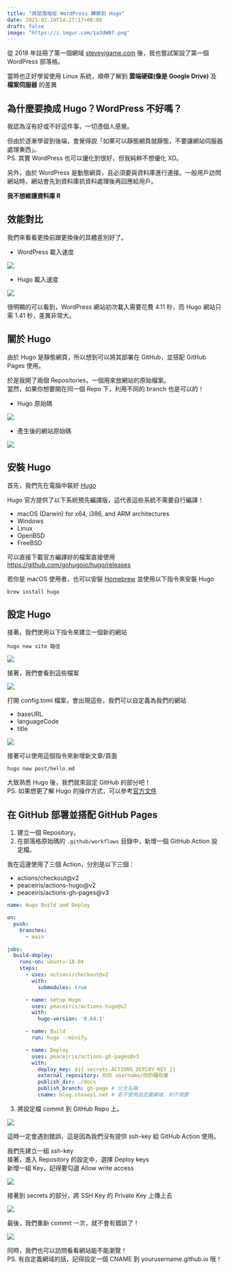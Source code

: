 ```yaml
---
title: "將部落格從 WordPress 轉移到 Hugo"
date: 2021-02-10T14:27:17+08:00
draft: false
image: "https://i.imgur.com/1a3dW0f.png"
---
```


從 2018 年註冊了第一個網域 [steveyigame.com](https://whois.steveyi.net/whois/steveyigame.com) 後，我也嘗試架設了第一個 WordPress 部落格。

當時也正好學習使用 Linux 系統，順帶了解到 **雲端硬碟(像是 Google Drive)** 及 **檔案伺服器** 的差異

## 為什麼要換成 Hugo？WordPress 不好嗎？

我認為沒有好或不好這件事，一切憑個人感覺。

但由於逐漸學習到後端，會覺得說「如果可以靜態網頁就靜態，不要讓網站伺服器處理東西」。  
PS. 其實 WordPress 也可以優化到很好，但我純粹不想優化 XD。

另外，由於 WordPress 是動態網頁，且必須要與資料庫進行連接。一般用戶訪問網站時，網站會先到資料庫抓資料處理後再回應給用戶。

**我不想維護資料庫 R**

## 效能對比

我們來看看更換前跟更換後的具體差別好了。

- WordPress 載入速度

![](https://i.imgur.com/sNBNllD.jpg) 

- Hugo 載入速度

![](https://i.imgur.com/SxthIX9.png)

很明顯的可以看到，WordPress 網站初次載入需要花費 4.11 秒，而 Hugo 網站只需 1.41 秒，差異非常大。

## 關於 Hugo

由於 Hugo 是靜態網頁，所以想到可以將其部署在 GitHub，並搭配 GitHub Pages 使用。

於是我開了兩個 Repositories，一個用來放網站的原始檔案。  
當然，如果你想要開在同一個 Repo 下，利用不同的 branch 也是可以的！

- Hugo 原始碼

![](https://i.imgur.com/Ip6SEwt.png)

- 產生後的網站原始碼

![](https://i.imgur.com/ELvsgUd.png)

## 安裝 Hugo

首先，我們先在電腦中裝好 [Hugo](https://gohugo.io/)

Hugo 官方提供了以下系統預先編譯版，這代表這些系統不需要自行編譯！

- macOS (Darwin) for x64, i386, and ARM architectures
- Windows
- Linux
- OpenBSD
- FreeBSD

可以直接下載官方編譯好的檔案直接使用  
https://github.com/gohugoio/hugo/releases

若你是 macOS 使用者，也可以安裝 [Homebrew](https://brew.sh/) 並使用以下指令來安裝 Hugo
```
brew install hugo
```

## 設定 Hugo

接著，我們使用以下指令來建立一個新的網站
```
hugo new site 路徑
```
![](https://i.imgur.com/7zg789v.png)

接著，我們會看到這些檔案

![](https://i.imgur.com/ELrRBZY.png)

打開 config.toml 檔案，會出現這些，我們可以自定義為我們的網站
* baseURL
* languageCode
* title

![](https://i.imgur.com/x0zfGWq.png)

接著可以使用這個指令來新增新文章/頁面
```
hugo new post/hello.md
```

大致熟悉 Hugo 後，我們就來設定 GitHub 的部分吧！  
PS. 如果想更了解 Hugo 的操作方式，可以參考[官方文件](https://gohugo.io/getting-started/quick-start/)

## 在 GitHub 部署並搭配 GitHub Pages

1. 建立一個 Repository。  
2. 在部落格原始碼的 `.github/workflows` 目錄中，新增一個 GitHub Action 設定檔。

我在這邊使用了三個 Action，分別是以下三個：
- actions/checkout@v2
- peaceiris/actions-hugo@v2
- peaceiris/actions-gh-pages@v3

```yaml
name: Hugo Build and Deploy

on:
  push:
    branches:
      - main

jobs:
  build-deploy:
    runs-on: ubuntu-18.04
    steps:
      - uses: actions/checkout@v2
        with:
          submodules: true

      - name: Setup Hugo
        uses: peaceiris/actions-hugo@v2
        with:
          hugo-version: '0.64.1'

      - name: Build
        run: hugo --minify

      - name: Deploy
        uses: peaceiris/actions-gh-pages@v3
        with:
          deploy_key: ${{ secrets.ACTIONS_DEPLOY_KEY }}
          external_repository: 你的 username/你的儲存庫
          publish_dir: ./docs
          publish_branch: gh-page # 分支名稱
          cname: blog.steveyi.net # 若不使用自定義網域，則不需要
```

3. 將設定檔 commit 到 GitHub Repo 上。

![](https://i.imgur.com/TV5iCDF.png)

這時一定會遇到錯誤，這是因為我們沒有提供 ssh-key 給 GitHub Action 使用。

我們先建立一組 ssh-key  
接著，進入 Repository 的設定中，選擇 Deploy keys  
新增一組 Key，記得要勾選 Allow write access


![](https://i.imgur.com/QJ0PqtO.png)


接著到 secrets 的部分，將 SSH Key 的 Private Key 上傳上去  

![](https://i.imgur.com/7GbNJ2m.png)

最後，我們重新 commit 一次，就不會有錯誤了！

![](https://i.imgur.com/fJiQvwT.png)

同時，我們也可以訪問看看網站能不能瀏覽！  
PS. 有自定義網域的話，記得設定一個 CNAME 到 yourusername.github.io 哦！